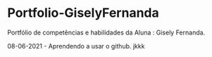 # Portfolio-GiselyFernanda
Portfólio de competências e habilidades da Aluna : Gisely Fernanda.

08-06-2021 - Aprendendo a usar o github.
 jkkk
